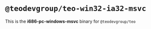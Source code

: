 # `@teodevgroup/teo-win32-ia32-msvc`

This is the **i686-pc-windows-msvc** binary for `@teodevgroup/teo`
